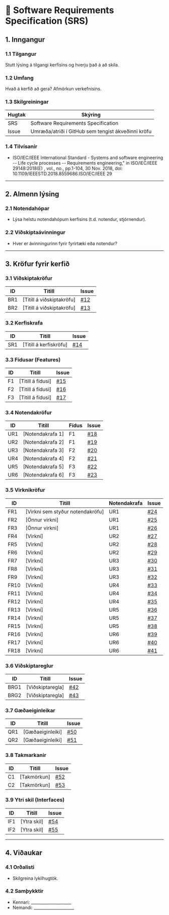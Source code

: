 # 📄 Software Requirements Specification (SRS)

## 1. Inngangur
### 1.1 Tilgangur
Stutt lýsing á tilgangi kerfisins og hverju það á að skila.

### 1.2 Umfang
Hvað á kerfið að gera? Afmörkun verkefnisins.

### 1.3 Skilgreiningar
| Hugtak | Skýring |
|--------|---------|
| SRS | Software Requirements Specification |
| Issue | Umræða/atriði í GitHub sem tengist ákveðinni kröfu |

### 1.4 Tilvísanir
- ISO/IEC/IEEE International Standard - Systems and software engineering -- Life cycle processes -- Requirements engineering," in ISO/IEC/IEEE 29148:2018(E) , vol., no., pp.1-104, 30 Nov. 2018, doi: 10.1109/IEEESTD.2018.8559686.ISO/IEC/IEEE 29

---

## 2. Almenn lýsing
### 2.1 Notendahópar
- Lýsa helstu notendahópum kerfisins (t.d. notendur, stjórnendur).

### 2.2 Viðskiptaávinningur
- Hver er ávinningurinn fyrir fyrirtæki eða notendur?

---

## 3. Kröfur fyrir kerfið

### 3.1 Viðskiptakröfur
| ID  | Titill | Issue |
|-----|--------|-------|
| BR1 | [Titill á viðskiptakröfu] | [#12](../../issues/12) |
| BR2 | [Titill á viðskiptakröfu] | [#13](../../issues/13) |

### 3.2 Kerfiskrafa
| ID  | Titill | Issue |
|-----|--------|-------|
| SR1 | [Titill á kerfiskröfu] | [#14](../../issues/14) |

### 3.3 Fídusar (Features)
| ID  | Titill | Issue |
|-----|--------|-------|
| F1  | [Titill á fídusi] | [#15](../../issues/15) |
| F2  | [Titill á fídusi] | [#16](../../issues/16) |
| F3  | [Titill á fídusi] | [#17](../../issues/17) |

### 3.4 Notendakröfur
| ID  | Titill | Fídus | Issue |
|-----|--------|-------|-------|
| UR1 | [Notendakrafa 1] | F1 | [#18](../../issues/18) |
| UR2 | [Notendakrafa 2] | F1 | [#19](../../issues/19) |
| UR3 | [Notendakrafa 3] | F2 | [#20](../../issues/20) |
| UR4 | [Notendakrafa 4] | F2 | [#21](../../issues/21) |
| UR5 | [Notendakrafa 5] | F3 | [#22](../../issues/22) |
| UR6 | [Notendakrafa 6] | F3 | [#23](../../issues/23) |

### 3.5 Virknikröfur
| ID  | Titill | Notendakrafa | Issue |
|-----|--------|--------------|-------|
| FR1 | [Virkni sem styður notendakröfu] | UR1 | [#24](../../issues/24) |
| FR2 | [Önnur virkni] | UR1 | [#25](../../issues/25) |
| FR3 | [Önnur virkni] | UR1 | [#26](../../issues/26) |
| FR4 | [Virkni] | UR2 | [#27](../../issues/27) |
| FR5 | [Virkni] | UR2 | [#28](../../issues/28) |
| FR6 | [Virkni] | UR2 | [#29](../../issues/29) |
| FR7 | [Virkni] | UR3 | [#30](../../issues/30) |
| FR8 | [Virkni] | UR3 | [#31](../../issues/31) |
| FR9 | [Virkni] | UR3 | [#32](../../issues/32) |
| FR10 | [Virkni] | UR4 | [#33](../../issues/33) |
| FR11 | [Virkni] | UR4 | [#34](../../issues/34) |
| FR12 | [Virkni] | UR4 | [#35](../../issues/35) |
| FR13 | [Virkni] | UR5 | [#36](../../issues/36) |
| FR14 | [Virkni] | UR5 | [#37](../../issues/37) |
| FR15 | [Virkni] | UR5 | [#38](../../issues/38) |
| FR16 | [Virkni] | UR6 | [#39](../../issues/39) |
| FR17 | [Virkni] | UR6 | [#40](../../issues/40) |
| FR18 | [Virkni] | UR6 | [#41](../../issues/41) |

### 3.6 Viðskiptareglur
| ID  | Titill | Issue |
|-----|--------|-------|
| BRG1 | [Viðskiptaregla] | [#42](../../issues/42) |
| BRG2 | [Viðskiptaregla] | [#43](../../issues/43) |


### 3.7 Gæðaeiginleikar
| ID  | Titill | Issue |
|-----|--------|-------|
| QR1 | [Gæðaeiginleiki] | [#50](../../issues/50) |
| QR2 | [Gæðaeiginleiki] | [#51](../../issues/51) |

### 3.8 Takmarkanir
| ID  | Titill | Issue |
|-----|--------|-------|
| C1 | [Takmörkun] | [#52](../../issues/52) |
| C2 | [Takmörkun] | [#53](../../issues/53) |

### 3.9 Ytri skil (Interfaces)
| ID  | Titill | Issue |
|-----|--------|-------|
| IF1 | [Ytra skil] | [#54](../../issues/54) |
| IF2 | [Ytra skil] | [#55](../../issues/55) |

---

## 4. Viðaukar
### 4.1 Orðalisti
- Skilgreina lykilhugtök.

### 4.2 Samþykktir
- Kennari: ____________________  
- Nemandi: ____________________
